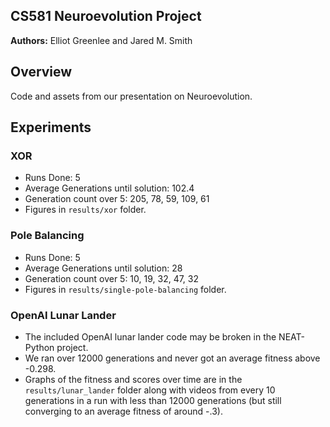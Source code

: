 CS581 Neuroevolution Project
---

**Authors:** Elliot Greenlee and Jared M. Smith

## Overview

Code and assets from our presentation on Neuroevolution.

## Experiments

### XOR

- Runs Done: 5
- Average Generations until solution: 102.4
- Generation count over 5: 205, 78, 59, 109, 61
- Figures in `results/xor` folder.

### Pole Balancing

- Runs Done: 5
- Average Generations until solution: 28
- Generation count over 5: 10, 19, 32, 47, 32
- Figures in `results/single-pole-balancing` folder.

### OpenAI Lunar Lander

- The included OpenAI lunar lander code may be broken in the NEAT-Python project.
- We ran over 12000 generations and never got an average fitness above -0.298.
- Graphs of the fitness and scores over time are in the `results/lunar_lander` folder along with videos from every 10 generations in a run with less than 12000 generations (but still converging to an average fitness of around -.3).

